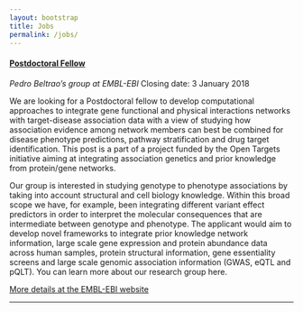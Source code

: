 ```yaml
---
layout: bootstrap
title: Jobs
permalink: /jobs/
---
```


#### [Postdoctoral Fellow](https://www.embl.de/jobs/searchjobs/index.php?ref=EBI_01095&newlang=1&loc%5B%5D=2)
*Pedro Beltrao’s group at EMBL-EBI*
Closing date: 3 January 2018

We are looking for a Postdoctoral fellow to develop computational approaches to integrate gene functional and physical interactions networks with target-disease association data with a view of studying how association evidence among network members can best be combined for disease phenotype predictions, pathway stratification and drug target identification. This post is a part of a project funded by the Open Targets initiative aiming at integrating association genetics and prior knowledge from protein/gene networks.

Our group is interested in studying genotype to phenotype associations by taking into account structural and cell biology knowledge. Within this broad scope we have, for example, been integrating different variant effect predictors in order to interpret the molecular consequences that are intermediate between genotype and phenotype. The applicant would aim to develop novel frameworks to integrate prior knowledge network information, large scale gene expression and protein abundance data across human samples, protein structural information, gene essentiality screens and large scale genomic association information (GWAS, eQTL and pQLT). You can learn more about our research group here.

[More details at the EMBL-EBI website](https://www.embl.de/jobs/searchjobs/index.php?ref=EBI_01095&newlang=1&loc%5B%5D=2)

***


